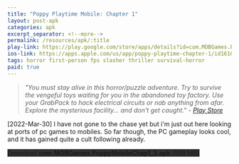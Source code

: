 ```yaml
---
title: "Poppy Playtime Mobile: Chapter 1"
layout: post-apk
categories: apk
excerpt_separator: <!--more-->
permalink: /resources/apk/:title
play-link: https://play.google.com/store/apps/details?id=com.MOBGames.PoppyMobileChap1
ios-link: https://apps.apple.com/us/app/poppy-playtime-chapter-1/id1610947489
tags: horror first-person fps slasher thriller survival-horror
paid: true
---
```


> _"You must stay alive in this horror/puzzle adventure. Try to survive the vengeful toys waiting for you in the abandoned toy factory. Use your GrabPack to hack electrical circuits or nab anything from afar. Explore the mysterious facility... and don't get caught." - <a href="https://play.google.com/store/apps/details?id=com.MOBGames.PoppyMobileChap1">Play Store</a>_

<timestamp>[2022-Mar-30]</timestamp> I have not gone to the chase yet but i'm just out here looking at ports of pc games to mobiles. So far though, the PC gameplay looks cool, and it has gained quite a cult following already.

<div class="text-center">
    <a class="btn btn-dark btn-block w-100" onclick='apk("com.MOBGames.PoppyMobileChap1_3.apk")' style="text-decoration: none; background-color: #333;"> Download <b>com.MOBGames.PoppyMobileChap1_3.apk</b> (599 MB)</a>
</div>
